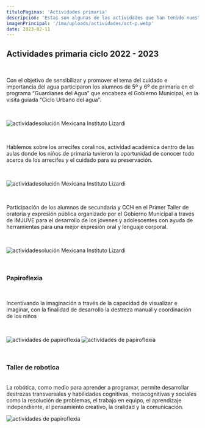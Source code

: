 ```yaml
---
tituloPaginas: 'Actividades primaria'
descripcion: 'Estas son algunas de las actividades que han tenido nuestros alumnos de primaria y secundaria en lo que va del ciclo escolar.'
imagenPrincipal: '/ima/uploads/actividades/act-p.webp'
date: 2023-02-11
---
```


## Actividades primaria ciclo 2022 - 2023

<br>

Con el objetivo de sensibilizar y promover el tema del cuidado e importancia del agua participaron los alumnos de 5º y 6º de primaria en el programa “Guardianes del Agua” que encabeza el Gobierno Municipal, en la visita guiada “Ciclo Urbano del agua”. 

<br>

![actividadesolución Mexicana Instituto Lizardi](/ima/uploads/actividades/ciclo-urbano-agua.webp)

<br>

Hablemos sobre los arrecifes coralinos, actividad académica dentro de las aulas donde los niños de primaria tuvieron la oportunidad de conocer todo acerca de los arrecifes y el cuidado para su preservación. 

<br>

![actividadesolución Mexicana Instituto Lizardi](/ima/uploads/actividades/oratoria.webp)


<br>

Participación de los alumnos de secundaria y CCH en el Primer Taller de oratoria y expresión pública organizado por el Gobierno Municipal a través de IMJUVE para el desarrollo de los jóvenes y adolescentes con ayuda de herramientas para una mejor expresión oral y lenguaje corporal. 

<br>

![actividadesolución Mexicana Instituto Lizardi](/ima/uploads/actividades/corales.webp)


<br>

### Papiroflexia

<br>

Incentivando la imaginación a través de la capacidad de visualizar e imaginar, con la finalidad de desarrollo la destreza manual y coordinación de los niños

<br>

![actividades de papiroflexia](/ima/uploads/actividades/papiro.webp)
![actividades de papiroflexia](/ima/uploads/actividades/papiro-2.webp)

<br>

### Taller de robotica

<br>
La robótica, como medio para aprender a programar, permite desarrollar destrezas transversales y habilidades cognitivas, metacognitivas y sociales como la resolución de problemas, el trabajo en equipo, el aprendizaje independiente, el pensamiento creativo, la oralidad y la comunicación. 

<br>

![actividades de papiroflexia](/ima/uploads/actividades/robotica.webp)

